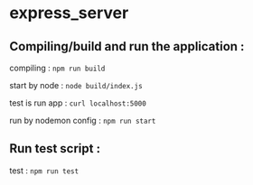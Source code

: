 # express_server

## Compiling/build and run the application :

compiling : 
```npm run build```

start by node : 
```node build/index.js```

test is run app :
```curl localhost:5000```

run by nodemon config :
```npm run start```

## Run test script :

test : 
```npm run test```